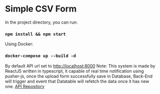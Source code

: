 # Simple CSV Form

In the project directory, you can run:

### `npm install && npm start`

Using Docker:

### `docker-compose up --build -d`

By default API url set to  [http://localhost:8000](http://localhost:8000/)
Note:
This system is made by ReactJS written in typescript, it capable of real time notification using pusher-js, once the upload form successfully save in Database, Back-End will trigger and event that Datatable will refetch the data once it has new one. [API Repository](https://github.com/taliffsss/Symfony-test/tree/master)
